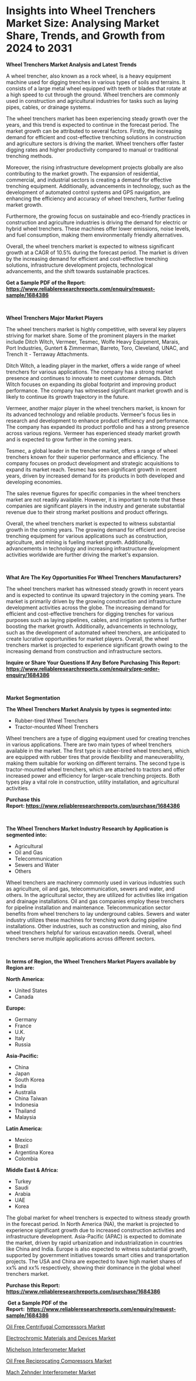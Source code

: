 <p><h1>Insights into Wheel Trenchers Market Size: Analysing Market Share, Trends, and Growth from 2024 to 2031</h1></p><p><strong>Wheel Trenchers Market Analysis and Latest Trends</strong></p>
<p><p>A wheel trencher, also known as a rock wheel, is a heavy equipment machine used for digging trenches in various types of soils and terrains. It consists of a large metal wheel equipped with teeth or blades that rotate at a high speed to cut through the ground. Wheel trenchers are commonly used in construction and agricultural industries for tasks such as laying pipes, cables, or drainage systems.</p><p>The wheel trenchers market has been experiencing steady growth over the years, and this trend is expected to continue in the forecast period. The market growth can be attributed to several factors. Firstly, the increasing demand for efficient and cost-effective trenching solutions in construction and agriculture sectors is driving the market. Wheel trenchers offer faster digging rates and higher productivity compared to manual or traditional trenching methods.</p><p>Moreover, the rising infrastructure development projects globally are also contributing to the market growth. The expansion of residential, commercial, and industrial sectors is creating a demand for effective trenching equipment. Additionally, advancements in technology, such as the development of automated control systems and GPS navigation, are enhancing the efficiency and accuracy of wheel trenchers, further fueling market growth.</p><p>Furthermore, the growing focus on sustainable and eco-friendly practices in construction and agriculture industries is driving the demand for electric or hybrid wheel trenchers. These machines offer lower emissions, noise levels, and fuel consumption, making them environmentally friendly alternatives.</p><p>Overall, the wheel trenchers market is expected to witness significant growth at a CAGR of 10.5% during the forecast period. The market is driven by the increasing demand for efficient and cost-effective trenching solutions, infrastructure development projects, technological advancements, and the shift towards sustainable practices.</p></p>
<p><strong>Get a Sample PDF of the Report:&nbsp; <a href="https://www.reliableresearchreports.com/enquiry/request-sample/1684386">https://www.reliableresearchreports.com/enquiry/request-sample/1684386</a></strong></p>
<p>&nbsp;</p>
<p><strong>Wheel Trenchers Major Market Players</strong></p>
<p><p>The wheel trenchers market is highly competitive, with several key players striving for market share. Some of the prominent players in the market include Ditch Witch, Vermeer, Tesmec, Wolfe Heavy Equipment, Marais, Port Industries, Guntert & Zimmerman, Barreto, Toro, Cleveland, UNAC, and Trench It - Terraway Attachments.</p><p>Ditch Witch, a leading player in the market, offers a wide range of wheel trenchers for various applications. The company has a strong market presence and continues to innovate to meet customer demands. Ditch Witch focuses on expanding its global footprint and improving product performance. The company has witnessed significant market growth and is likely to continue its growth trajectory in the future.</p><p>Vermeer, another major player in the wheel trenchers market, is known for its advanced technology and reliable products. Vermeer's focus lies in research and development to enhance product efficiency and performance. The company has expanded its product portfolio and has a strong presence across various regions. Vermeer has experienced steady market growth and is expected to grow further in the coming years.</p><p>Tesmec, a global leader in the trencher market, offers a range of wheel trenchers known for their superior performance and efficiency. The company focuses on product development and strategic acquisitions to expand its market reach. Tesmec has seen significant growth in recent years, driven by increased demand for its products in both developed and developing economies.</p><p>The sales revenue figures for specific companies in the wheel trenchers market are not readily available. However, it is important to note that these companies are significant players in the industry and generate substantial revenue due to their strong market positions and product offerings.</p><p>Overall, the wheel trenchers market is expected to witness substantial growth in the coming years. The growing demand for efficient and precise trenching equipment for various applications such as construction, agriculture, and mining is fueling market growth. Additionally, advancements in technology and increasing infrastructure development activities worldwide are further driving the market's expansion.</p></p>
<p>&nbsp;</p>
<p><strong>What Are The Key Opportunities For Wheel Trenchers Manufacturers?</strong></p>
<p><p>The wheel trenchers market has witnessed steady growth in recent years and is expected to continue its upward trajectory in the coming years. The market is primarily driven by the growing construction and infrastructure development activities across the globe. The increasing demand for efficient and cost-effective trenchers for digging trenches for various purposes such as laying pipelines, cables, and irrigation systems is further boosting the market growth. Additionally, advancements in technology, such as the development of automated wheel trenchers, are anticipated to create lucrative opportunities for market players. Overall, the wheel trenchers market is projected to experience significant growth owing to the increasing demand from construction and infrastructure sectors.</p></p>
<p><strong>Inquire or Share Your Questions If Any Before Purchasing This Report: <a href="https://www.reliableresearchreports.com/enquiry/pre-order-enquiry/1684386">https://www.reliableresearchreports.com/enquiry/pre-order-enquiry/1684386</a></strong></p>
<p>&nbsp;</p>
<p><strong>Market Segmentation</strong></p>
<p><strong>The Wheel Trenchers Market Analysis by types is segmented into:</strong></p>
<p><ul><li>Rubber-tired Wheel Trenchers</li><li>Tractor-mounted Wheel Trenchers</li></ul></p>
<p><p>Wheel trenchers are a type of digging equipment used for creating trenches in various applications. There are two main types of wheel trenchers available in the market. The first type is rubber-tired wheel trenchers, which are equipped with rubber tires that provide flexibility and maneuverability, making them suitable for working on different terrains. The second type is tractor-mounted wheel trenchers, which are attached to tractors and offer increased power and efficiency for larger-scale trenching projects. Both types play a vital role in construction, utility installation, and agricultural activities.</p></p>
<p><strong>Purchase this Report:&nbsp;<a href="https://www.reliableresearchreports.com/purchase/1684386">https://www.reliableresearchreports.com/purchase/1684386</a></strong></p>
<p>&nbsp;</p>
<p><strong>The Wheel Trenchers Market Industry Research by Application is segmented into:</strong></p>
<p><ul><li>Agricultural</li><li>Oil and Gas</li><li>Telecommunication</li><li>Sewers and Water</li><li>Others</li></ul></p>
<p><p>Wheel trenchers are machinery commonly used in various industries such as agriculture, oil and gas, telecommunication, sewers and water, and others. In the agricultural sector, they are utilized for activities like irrigation and drainage installations. Oil and gas companies employ these trenchers for pipeline installation and maintenance. Telecommunication sector benefits from wheel trenchers to lay underground cables. Sewers and water industry utilizes these machines for trenching work during pipeline installations. Other industries, such as construction and mining, also find wheel trenchers helpful for various excavation needs. Overall, wheel trenchers serve multiple applications across different sectors.</p></p>
<p>&nbsp;</p>
<p><strong>In terms of Region, the Wheel Trenchers Market Players available by Region are:</strong></p>
<p>
    <p> <strong> North America: </strong>
        <ul>
            <li>United States</li>
            <li>Canada</li>
        </ul>
        </p> 
    <p> <strong> Europe: </strong>
        <ul>
            <li>Germany</li>
            <li>France</li>
            <li>U.K.</li>
            <li>Italy</li>
            <li>Russia</li>
        </ul>
        </p> 
    <p> <strong> Asia-Pacific: </strong>
        <ul>
            <li>China</li>
            <li>Japan</li>
            <li>South Korea</li>
            <li>India</li>
            <li>Australia</li>
            <li>China Taiwan</li>
            <li>Indonesia</li>
            <li>Thailand</li>
            <li>Malaysia</li>
        </ul>
        </p> 
    <p> <strong> Latin America: </strong>
        <ul>
            <li>Mexico</li>
            <li>Brazil</li>
            <li>Argentina Korea</li>
            <li>Colombia</li>
        </ul>
        </p> 
    <p> <strong> Middle East & Africa: </strong>
        <ul>
            <li>Turkey</li>
            <li>Saudi</li>
            <li>Arabia</li>
            <li>UAE</li>
            <li>Korea</li>
        </ul>
    </p>
    </p>
<p><p>The global market for wheel trenchers is expected to witness steady growth in the forecast period. In North America (NA), the market is projected to experience significant growth due to increased construction activities and infrastructure development. Asia-Pacific (APAC) is expected to dominate the market, driven by rapid urbanization and industrialization in countries like China and India. Europe is also expected to witness substantial growth, supported by government initiatives towards smart cities and transportation projects. The USA and China are expected to have high market shares of xx% and xx% respectively, showing their dominance in the global wheel trenchers market.</p></p>
<p><strong>Purchase this Report: <a href="https://www.reliableresearchreports.com/purchase/1684386">https://www.reliableresearchreports.com/purchase/1684386</a></strong></p>
<p>&nbsp;<strong>Get a Sample PDF of the Report:&nbsp;&nbsp;<a href="https://www.reliableresearchreports.com/enquiry/request-sample/1684386">https://www.reliableresearchreports.com/enquiry/request-sample/1684386</a></strong></p>
<p><strong></strong></p>
<p><p><a href="https://github.com/mauripalmi/Market-Research-Report-List-1/blob/main/oil-free-centrifugal-compressors-market.md">Oil Free Centrifugal Compressors Market</a></p><p><a href="https://github.com/markusgodoy/Market-Research-Report-List-1/blob/main/electrochromic-materials-and-devices-market.md">Electrochromic Materials and Devices Market</a></p><p><a href="https://github.com/lylyparadise/Market-Research-Report-List-1/blob/main/michelson-interferometer-market.md">Michelson Interferometer Market</a></p><p><a href="https://github.com/nathandecarvalho/Market-Research-Report-List-1/blob/main/oil-free-reciprocating-compressors-market.md">Oil Free Reciprocating Compressors Market</a></p><p><a href="https://github.com/globismark/Market-Research-Report-List-1/blob/main/mach-zehnder-interferometer-market.md">Mach Zehnder Interferometer Market</a></p></p>